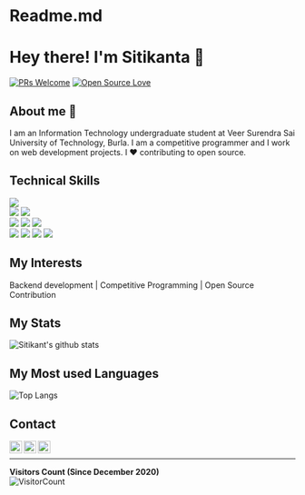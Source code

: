 # Readme.md
# Hey there! I'm Sitikanta 👋

[![PRs Welcome](https://img.shields.io/badge/PRs-welcome-brightgreen.svg?style=flat&logo=github)](https://github.com/sitispeaks)
[![Open Source Love](https://badges.frapsoft.com/os/v2/open-source.svg?v=103)](https://github.com/sitispeaks)

<!-- <img alt="Visitors" src="https://komarev.com/ghpvc/?username=ashuvssut&style=flat&labelColor=black&logo=github&label=PROFILE+VIEWS&color=29bf12"/> -->

## About me 🧑

I am an Information Technology undergraduate student at Veer Surendra Sai University of Technology, Burla. I am a competitive programmer and I work on web development projects. I ❤ contributing to open source.

## Technical Skills

<!-- <img src="https://img.shields.io/badge/-React-%23212121?style=flat&logo=React">  -->
<img src="https://img.shields.io/badge/-django-black?style=flat&logo=django"> <br />
<img src="https://img.shields.io/badge/-Flask-black?style=flat&logo=Flask"> <img src="https://img.shields.io/badge/-Python%203-black?style=flat&logo=python&logoColor=white"> <br /> 
<img src="https://img.shields.io/badge/-NodeJS-black?style=flat&logo=node.js"> <img src="https://img.shields.io/badge/-MongoDB-yellow?style=flat&logo=mongoDB"> <img src="https://img.shields.io/badge/-C%20&%20C++-659ad2?style=flat&logo=c%2B%2B&logoColor=ffffff"> <br /> 
<img src = "https://img.shields.io/badge/-HTML5-E34F26?style=flat&logo=html5&logoColor=white"> <img src = "https://img.shields.io/badge/-CSS3-1572B6?style=flat&logo=css3&logoColor=white"> <img src="https://img.shields.io/badge/-Problem%20Solving-ffa804?style=flat"> <img src="https://img.shields.io/badge/-Database%20Management-4d008f?style=flat"> <br />

## My Interests

Backend development | Competitive Programming | Open Source Contribution

## My Stats

![Sitikant's github stats](https://github-readme-stats.vercel.app/api?username=sitispeaks&count_private=true&show_icons=true&theme=radical)

## My Most used Languages

![Top Langs](https://github-readme-stats.vercel.app/api/top-langs/?username=sitispeaks&show_icons=true&theme=radical)

## Contact

<a href="https://www.linkedin.com/in/sitikanta-panigrahi-250475163/">
  <img align="left" alt="Sitikanta Panigrahi | Linkedin" width="22px" src="https://cdn.jsdelivr.net/npm/simple-icons@v3/icons/linkedin.svg" />
</a>

<a href="mailto:sitikanta.panigrahi.2000@gmail.com">
  <img align="left" alt="Sitikanta Panigrahi | Gmail" width="22px" src="https://cdn.jsdelivr.net/npm/simple-icons@v3/icons/gmail.svg" />
</a>
<a href="https://twitter.com/Sitilapu">
  <img align="left" alt="Ashutosh Khanduala | Twitter" width="22px" src="https://cdn.jsdelivr.net/npm/simple-icons@v3/icons/twitter.svg" />
</a>
<br/>

------------------------

**Visitors Count (Since December 2020)**  
![VisitorCount](https://profile-counter.glitch.me/{sitispeaks}/count.svg)
